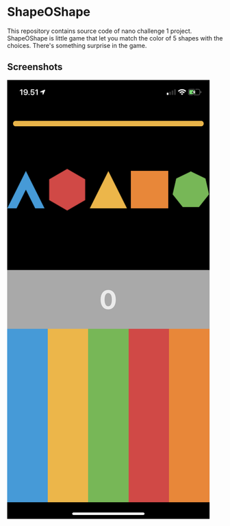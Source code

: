 #  ShapeOShape

This repository contains source code of nano challenge 1 project. ShapeOShape is little game that let you match the color of 5 shapes with the choices. There's something surprise in the game. 

## Screenshots

![](https://github.com/adityadaniel/ShapeOShape/blob/master/shape-o-shape.PNG)

